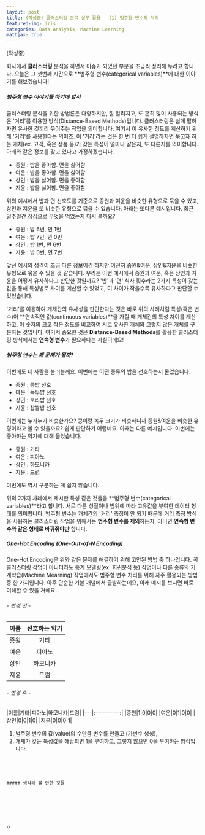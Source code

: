 ```yaml
---
layout: post
title: (작성중) 클러스터링 분석 실무 활용 - (1) 범주형 변수의 처리
featured-img: iris
categories: Data Analysis, Machine Learning
mathjax: true
---
```


(작성중)

회사에서 **클러스터링** 분석을 하면서 이슈가 되었던 부분을 조금씩 정리해 두려고 합니다.
오늘은 그 첫번째 시간으로 **범주형 변수(categorical variables)**에 대한 이야기를 해보겠습니다!



##### 범주형 변수 이야기를 하기에 앞서

클러스터링 분석을 위한 방법론은 다양하지만, 잘 알려지고, 또 흔히 많이 사용되는 방식은 '거리'를 이용한 방식(Distance-Based Methods)입니다. 클러스터링은 쉽게 말하자면 유사한 것끼리 묶어주는 작업을 의미합니다. 여기서 이 유사한 정도를 계산하기 위해 '거리'를 사용한다는 의미죠. 이 '거리'라는 것은 한 번 더 쉽게 설명하자면 묶고자 하는 개체(ex. 고객, 혹은 상품 등)가 갖는 특성이 얼마나 같은지, 또 다른지를 의미합니다. 아래와 같은 정보를 갖고 있다고 가정하겠습니다.

- 종원 : 밥을 좋아함. 면을 싫어함.
- 여운 : 밥을 좋아함. 면을 싫어함.
- 상인 : 밥을 싫어함. 면을 좋아함.
- 지윤 : 밥을 싫어함. 면을 좋아함.

위의 예시에서 밥과 면 선호도를 기준으로 종원과 여운을 비슷한 유형으로 묶을 수 있고, 상인과 지윤을 또 비슷한 유형으로 묶을 수 있습니다.
아래는 또다른 예시입니다. 최근 일주일간 점심으로 무엇을 먹었는지 다시 볼까요?

- 종원 : 밥 6번, 면 1번
- 여운 : 밥 7번, 면 0번
- 상인 : 밥 1번, 면 6번
- 지윤 : 밥 0번, 면 7번 

앞선 예시와 성격이 조금 다른 정보이긴 하지만 여전히 종원&여운, 상인&지윤을 비슷한 유형으로 묶을 수 있을 것 같습니다. 우리는 이번 예시에서 종원과 여운, 혹은 상인과 지윤을 어떻게 유사하다고 판단한 것일까요? '밥'과 '면' 식사 횟수라는 2가지 특성이 갖는 값을 통해 특성별로 차이를 계산할 수 있었고, 이 차이가 작을수록 유사하다고 판단할 수 있었습니다. 

'거리'를 이용하여 개체간의 유사성을 판단한다는 것은 바로 위의 사례처럼 특성(혹은 변수)이 **연속적인 값(continuous variables)**을 가질 때 개체간의 특성 차이를 계산하고, 이 숫자의 크고 작은 정도를 비교하여 서로 유사한 개체와 그렇지 않은 개체를 구분하는 것입니다. 여기서 중요한 것은 **Distance-Based Methods**를 활용한 클러스터링 방식에서는 **연속형 변수**가 필요하다는 사실이에요!



##### 범주형 변수는 왜 문제가 될까?

이번에도 네 사람을 불러볼께요. 이번에는 어떤 종류의 밥을 선호하는지 물었습니다.

- 종원 : 콩밥 선호
- 여운 : 녹두밥 선호
- 상인 : 보리밥 선호
- 지윤 : 찹쌀밥 선호

이번에는 누가누가 비슷한가요? 콩이랑 녹두 크기가 비슷하니까 종원&여운을 비슷한 유형이라고 볼 수 있을까요? 쉽게 판단하기 어렵네요. 아래는 다른 예시입니다. 이번에는 좋아하는 악기에 대해 물었습니다.

- 종원 : 기타
- 여운 : 피아노
- 상인 : 하모니카
- 지윤 : 드럼

이번에도 역시 구분하는 게 쉽지 않습니다. 

위의 2가지 사례에서 제시한 특성 같은 것들을 **범주형 변수(categorical variables)**라고 합니다. 서로 다른 성질이나 범위에 따라 고유값을 부여한 데이터 형태를 의미합니다. 범주형 변수는 개체간의 '거리' 측정이 안 되기 때문에 거리 측정 방식을 사용하는 클러스터링 작업을 위해서는 **범주형 변수를 제외**하든지, 아니면 **연속형 변수와 같은 형태로 바꿔줘야만** 합니다. 



##### One-Hot Encoding (One-Out-of-N Encoding)

One-Hot Encoding은 위와 같은 문제를 해결하기 위해 고안된 방법 중 하나입니다. 꼭 클러스터링 작업이 아니더라도 통계 모델링(ex. 회귀분석 등) 작업이나 다른 종류의 기계학습(Machine Mearning) 작업에서도 범주형 변수 처리를 위해 자주 활용되는 방법 중 한 가지입니다. 아주 단순한 기본 개념에서 출발하는데요, 아래 예시를 보시면 바로 이해할 수 있을 거에요.

###### - 변경 전 -
|이름|선호하는 악기|
|---|:----------:|
|종원|기타|
|여운|피아노|
|상인|하모니카|
|지윤|드럼|

###### - 변경 후 -
|이름|기타|피아노|하모니카|드럼|
|---|:----------:|
|종원|1|0|0|0|
|여운|0|1|0|0|
|상인|0|0|1|0|
|지윤|0|0|0|1|

1) 범주형 변수의 값(value)의 수만큼 변수를 만들고 (가변수 생성),
2) 개체가 갖는 특성값을 해당되면 1을 부여하고, 그렇지 않으면 0을 부여하는 방식입니다.

~~~




##### 생각해 볼 만한 것들







ㅇ